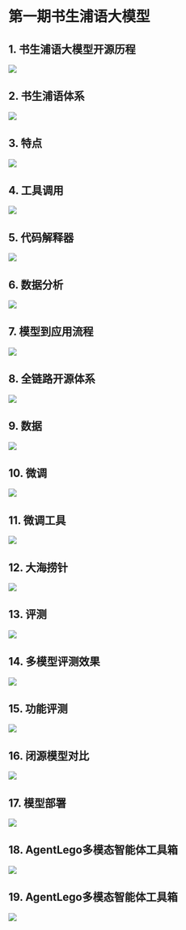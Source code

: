 # 第一期书生浦语大模型

## 1. 书生浦语大模型开源历程

![](img/1.%20%E4%B9%A6%E7%94%9F%E6%B5%A6%E8%AF%AD%E5%A4%A7%E6%A8%A1%E5%9E%8B%E5%BC%80%E6%BA%90%E5%8E%86%E7%A8%8B.png)

## 2. 书生浦语体系

![](img/2.%20%E4%B9%A6%E7%94%9F.%E6%B5%A6%E8%AF%AD2.0%E7%9A%84%E4%BD%93%E7%B3%BB.png)

## 3. 特点

![](img/3.%20%E7%89%B9%E7%82%B9.png)

## 4. 工具调用

![](img/4.%E5%B7%A5%E5%85%B7%E8%B0%83%E7%94%A8.png)

## 5. 代码解释器

![](img/5.%20%E4%BB%A3%E7%A0%81%E8%A7%A3%E9%87%8A%E5%99%A8.png)

## 6. 数据分析

![](img/6.%20%E6%95%B0%E6%8D%AE%E5%88%86%E6%9E%90.png)

## 7. 模型到应用流程

![](img/7.%20%E6%A8%A1%E5%9E%8B%E5%88%B0%E5%BA%94%E7%94%A8%E6%B5%81%E7%A8%8B.png)

## 8. 全链路开源体系

![](img/8.%E5%85%A8%E9%93%BE%E8%B7%AF%E5%BC%80%E6%BA%90%E4%BD%93%E7%B3%BB.png)

## 9. 数据

![](img/9.%20%E6%95%B0%E6%8D%AE.png)

## 10. 微调

![](img/10.%E5%BE%AE%E8%B0%83.png)

## 11. 微调工具

![](img/11.%20%E5%BE%AE%E8%B0%83%E5%B7%A5%E5%85%B7Xtuner.png)

## 12. 大海捞针

![](img/12.%20%E5%A4%A7%E6%B5%B7%E6%8D%9E%E9%92%88.png)

## 13. 评测

![](img/13.%20%E8%AF%84%E6%B5%8B.png)

## 14. 多模型评测效果

![](img/14.%20%E5%A4%9A%E6%A8%A1%E5%9E%8B%E8%AF%84%E6%B5%8B%E6%95%88%E6%9E%9C.png)

## 15. 功能评测

![](img/15.%20%E5%8A%9F%E8%83%BD%E8%AF%84%E6%B5%8B.png)

## 16. 闭源模型对比

![](img/16.%20%E9%97%AD%E6%BA%90%E6%A8%A1%E5%9E%8B%E5%AF%B9%E6%AF%94.png)

## 17. 模型部署

![](img/17.%E6%A8%A1%E5%9E%8B%E9%83%A8%E7%BD%B2.png)

## 18. AgentLego多模态智能体工具箱

![](img/18.%20Lagent%E6%99%BA%E8%83%BD%E4%BD%93%E6%A1%86%E6%9E%B6.png)

## 19. AgentLego多模态智能体工具箱

![](img/19.AgentLego%E5%A4%9A%E6%A8%A1%E6%80%81%E6%99%BA%E8%83%BD%E4%BD%93%E5%B7%A5%E5%85%B7%E7%AE%B1.png)

